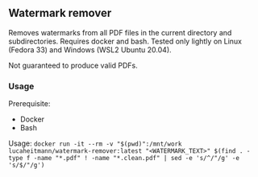 ## Watermark remover
Removes watermarks from all PDF files in the current directory and subdirectories. Requires docker and bash. Tested only lightly on Linux (Fedora 33) and Windows (WSL2 Ubuntu 20.04).

Not guaranteed to produce valid PDFs.

### Usage
Prerequisite:
- Docker
- Bash

Usage:
`docker run -it --rm -v "$(pwd)":/mnt/work lucaheitmann/watermark-remover:latest "<WATERMARK_TEXT>" $(find . -type f -name "*.pdf" ! -name "*.clean.pdf" | sed -e 's/^/"/g' -e 's/$/"/g')`

